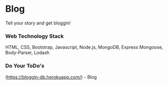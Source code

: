 # Blog
Tell your story and get bloggin! 

### Web Technology Stack
HTML, CSS, Bootstrap, Javascript, Node.js, MongoDB, Express Mongoose, Body-Parser, Lodash

### Do Your ToDo's
(https://bloggin-db.herokuapp.com/) - Blog
